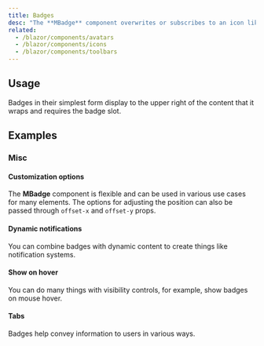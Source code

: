 ```yaml
---
title: Badges
desc: "The **MBadge** component overwrites or subscribes to an icon like an avatar or text on the content to highlight the user's information or just draw attention to a specific element. The content in the badge usually contains numbers or icons."
related:
  - /blazor/components/avatars
  - /blazor/components/icons
  - /blazor/components/toolbars
---
```


## Usage

Badges in their simplest form display to the upper right of the content that it wraps and requires the badge slot.

<badges-usage></badges-usage>

## Examples

### Misc

#### Customization options

The **MBadge** component is flexible and can be used in various use cases for many elements. The options for adjusting the position can also be passed through `offset-x` and `offset-y` props.

<masa-example file="Examples.components.badges.Customize"></masa-example>

#### Dynamic notifications 

You can combine badges with dynamic content to create things like notification systems.

<masa-example file="Examples.components.badges.DynamicNotification"></masa-example>

#### Show on hover

You can do many things with visibility controls, for example, show badges on mouse hover.

<masa-example file="Examples.components.badges.Hover"></masa-example>

#### Tabs

Badges help convey information to users in various ways.

<masa-example file="Examples.components.badges.Tabs"></masa-example>


